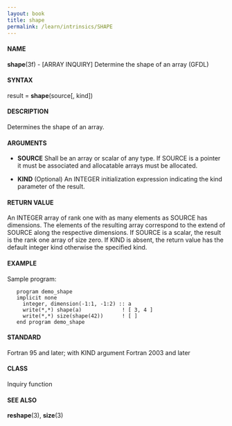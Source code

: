 ```yaml
---
layout: book
title: shape
permalink: /learn/intrinsics/SHAPE
---
```

#### NAME

__shape__(3f) - \[ARRAY INQUIRY\] Determine the shape of an array
(GFDL)

#### SYNTAX

result = __shape__(source\[, kind\])

#### DESCRIPTION

Determines the shape of an array.

#### ARGUMENTS

  - __SOURCE__
    Shall be an array or scalar of any type. If SOURCE is a pointer it
    must be associated and allocatable arrays must be allocated.

  - __KIND__
    (Optional) An INTEGER initialization expression indicating the kind
    parameter of the result.

#### RETURN VALUE

An INTEGER array of rank one with as many elements as SOURCE has
dimensions. The elements of the resulting array correspond to the extend
of SOURCE along the respective dimensions. If SOURCE is a scalar, the
result is the rank one array of size zero. If KIND is absent, the return
value has the default integer kind otherwise the specified kind.

#### EXAMPLE

Sample program:

```
   program demo_shape
   implicit none
     integer, dimension(-1:1, -1:2) :: a
     write(*,*) shape(a)             ! [ 3, 4 ]
     write(*,*) size(shape(42))      ! [ ]
   end program demo_shape
```

#### STANDARD

Fortran 95 and later; with KIND argument Fortran 2003 and later

#### CLASS

Inquiry function

#### SEE ALSO

__reshape__(3), __size__(3)
